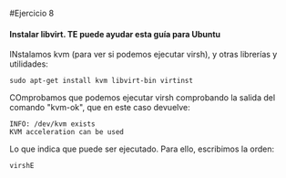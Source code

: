 #Ejercicio 8

#### Instalar libvirt. TE puede ayudar esta guía para Ubuntu

INstalamos kvm (para ver si podemos ejecutar virsh), y otras librerías y utilidades:

	sudo apt-get install kvm libvirt-bin virtinst

COmprobamos que podemos ejecutar virsh comprobando la salida del comando "kvm-ok", que en este caso devuelve:

	INFO: /dev/kvm exists
	KVM acceleration can be used
Lo que indica que puede ser ejecutado. Para ello, escribimos la orden:

	virshE
